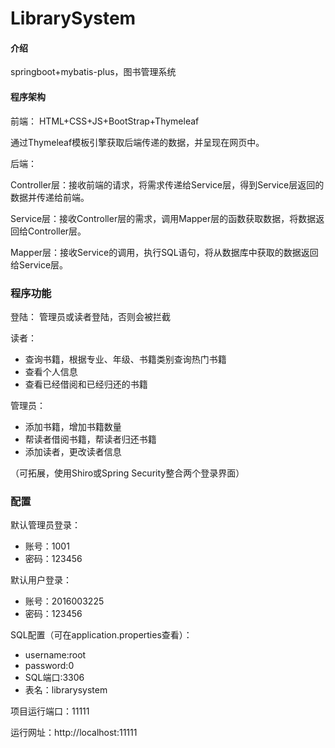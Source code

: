 # LibrarySystem

#### 介绍
springboot+mybatis-plus，图书管理系统

#### 程序架构
前端：
HTML+CSS+JS+BootStrap+Thymeleaf

通过Thymeleaf模板引擎获取后端传递的数据，并呈现在网页中。

后端：

Controller层：接收前端的请求，将需求传递给Service层，得到Service层返回的数据并传递给前端。

Service层：接收Controller层的需求，调用Mapper层的函数获取数据，将数据返回给Controller层。

Mapper层：接收Service的调用，执行SQL语句，将从数据库中获取的数据返回给Service层。

### 程序功能
登陆：
管理员或读者登陆，否则会被拦截

读者：
+ 查询书籍，根据专业、年级、书籍类别查询热门书籍
+ 查看个人信息
+ 查看已经借阅和已经归还的书籍

管理员：
+ 添加书籍，增加书籍数量
+ 帮读者借阅书籍，帮读者归还书籍
+ 添加读者，更改读者信息

（可拓展，使用Shiro或Spring Security整合两个登录界面）

### 配置

默认管理员登录：
+ 账号：1001
+ 密码：123456

默认用户登录：
+ 账号：2016003225
+ 密码：123456

SQL配置（可在application.properties查看）：
+ username:root
+ password:0
+ SQL端口:3306
+ 表名：librarysystem

项目运行端口：11111

运行网址：http://localhost:11111
